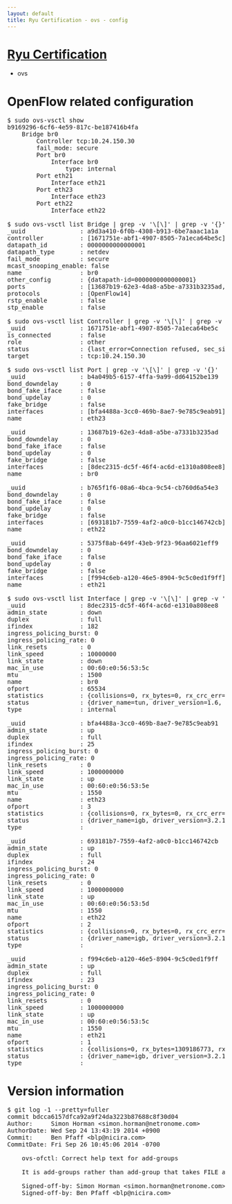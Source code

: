 ```yaml
---
layout: default
title: Ryu Certification - ovs - config
---
```

# [Ryu Certification](http://osrg.github.io/ryu/certification.html)
* ovs 

# OpenFlow related configuration
<pre>
$ sudo ovs-vsctl show
b9169296-6cf6-4e59-817c-be187416b4fa
    Bridge br0
        Controller tcp:10.24.150.30
        fail_mode: secure
        Port br0
            Interface br0
                type: internal
        Port eth21
            Interface eth21
        Port eth23
            Interface eth23
        Port eth22
            Interface eth22

$ sudo ovs-vsctl list Bridge | grep -v '\[\]' | grep -v '{}'
_uuid               : a9d3a410-6f0b-4308-b913-6be7aaac1a1a
controller          : [1671751e-abf1-4907-8505-7a1eca64be5c]
datapath_id         : 0000000000000001
datapath_type       : netdev
fail_mode           : secure
mcast_snooping_enable: false
name                : br0
other_config        : {datapath-id=0000000000000001}
ports               : [13687b19-62e3-4da8-a5be-a7331b3235ad, 5375f8ab-649f-43eb-9f23-96aa6021eff9, b4a049b5-6157-4ffa-9a99-dd64152be139, b765f1f6-08a6-4bca-9c54-cb760d6a54e3]
protocols           : [OpenFlow14]
rstp_enable         : false
stp_enable          : false

$ sudo ovs-vsctl list Controller | grep -v '\[\]' | grep -v '{}'
_uuid               : 1671751e-abf1-4907-8505-7a1eca64be5c
is_connected        : false
role                : other
status              : {last_error=Connection refused, sec_since_connect=722, sec_since_disconnect=6, state=BACKOFF}
target              : tcp:10.24.150.30

$ sudo ovs-vsctl list Port | grep -v '\[\]' | grep -v '{}'
_uuid               : b4a049b5-6157-4ffa-9a99-dd64152be139
bond_downdelay      : 0
bond_fake_iface     : false
bond_updelay        : 0
fake_bridge         : false
interfaces          : [bfa4488a-3cc0-469b-8ae7-9e785c9eab91]
name                : eth23

_uuid               : 13687b19-62e3-4da8-a5be-a7331b3235ad
bond_downdelay      : 0
bond_fake_iface     : false
bond_updelay        : 0
fake_bridge         : false
interfaces          : [8dec2315-dc5f-46f4-ac6d-e1310a808ee8]
name                : br0

_uuid               : b765f1f6-08a6-4bca-9c54-cb760d6a54e3
bond_downdelay      : 0
bond_fake_iface     : false
bond_updelay        : 0
fake_bridge         : false
interfaces          : [693181b7-7559-4af2-a0c0-b1cc146742cb]
name                : eth22

_uuid               : 5375f8ab-649f-43eb-9f23-96aa6021eff9
bond_downdelay      : 0
bond_fake_iface     : false
bond_updelay        : 0
fake_bridge         : false
interfaces          : [f994c6eb-a120-46e5-8904-9c5c0ed1f9ff]
name                : eth21

$ sudo ovs-vsctl list Interface | grep -v '\[\]' | grep -v '{}'
_uuid               : 8dec2315-dc5f-46f4-ac6d-e1310a808ee8
admin_state         : down
duplex              : full
ifindex             : 182
ingress_policing_burst: 0
ingress_policing_rate: 0
link_resets         : 0
link_speed          : 10000000
link_state          : down
mac_in_use          : 00:60:e0:56:53:5c
mtu                 : 1500
name                : br0
ofport              : 65534
statistics          : {collisions=0, rx_bytes=0, rx_crc_err=0, rx_dropped=0, rx_errors=0, rx_frame_err=0, rx_over_err=0, rx_packets=0, tx_bytes=0, tx_dropped=0, tx_errors=0, tx_packets=0}
status              : {driver_name=tun, driver_version=1.6, firmware_version=N/A}
type                : internal

_uuid               : bfa4488a-3cc0-469b-8ae7-9e785c9eab91
admin_state         : up
duplex              : full
ifindex             : 25
ingress_policing_burst: 0
ingress_policing_rate: 0
link_resets         : 0
link_speed          : 1000000000
link_state          : up
mac_in_use          : 00:60:e0:56:53:5e
mtu                 : 1550
name                : eth23
ofport              : 3
statistics          : {collisions=0, rx_bytes=0, rx_crc_err=0, rx_dropped=0, rx_errors=0, rx_frame_err=0, rx_over_err=0, rx_packets=0, tx_bytes=3291006704, tx_dropped=0, tx_errors=0, tx_packets=5057316}
status              : {driver_name=igb, driver_version=3.2.10-k, firmware_version=2.10-9}
type                : 

_uuid               : 693181b7-7559-4af2-a0c0-b1cc146742cb
admin_state         : up
duplex              : full
ifindex             : 24
ingress_policing_burst: 0
ingress_policing_rate: 0
link_resets         : 0
link_speed          : 1000000000
link_state          : up
mac_in_use          : 00:60:e0:56:53:5d
mtu                 : 1550
name                : eth22
ofport              : 2
statistics          : {collisions=0, rx_bytes=0, rx_crc_err=0, rx_dropped=0, rx_errors=0, rx_frame_err=0, rx_over_err=0, rx_packets=0, tx_bytes=2781398022, tx_dropped=0, tx_errors=0, tx_packets=47692805}
status              : {driver_name=igb, driver_version=3.2.10-k, firmware_version=2.10-9}
type                : 

_uuid               : f994c6eb-a120-46e5-8904-9c5c0ed1f9ff
admin_state         : up
duplex              : full
ifindex             : 23
ingress_policing_burst: 0
ingress_policing_rate: 0
link_resets         : 0
link_speed          : 1000000000
link_state          : up
mac_in_use          : 00:60:e0:56:53:5c
mtu                 : 1550
name                : eth21
ofport              : 1
statistics          : {collisions=0, rx_bytes=1309186773, rx_crc_err=0, rx_dropped=0, rx_errors=0, rx_frame_err=0, rx_over_err=0, rx_packets=75375302, tx_bytes=0, tx_dropped=0, tx_errors=0, tx_packets=0}
status              : {driver_name=igb, driver_version=3.2.10-k, firmware_version=2.10-9}
type                : 
</pre>

# Version information
<pre>
$ git log -1 --pretty=fuller
commit bdcca6157dfca92a9f24da3223b87688c8f30d04
Author:     Simon Horman &lt;simon.horman@netronome.com&gt;
AuthorDate: Wed Sep 24 13:43:19 2014 +0900
Commit:     Ben Pfaff &lt;blp@nicira.com&gt;
CommitDate: Fri Sep 26 10:45:06 2014 -0700

    ovs-ofctl: Correct help text for add-groups
    
    It is add-groups rather than add-group that takes FILE as an argument.
    
    Signed-off-by: Simon Horman &lt;simon.horman@netronome.com&gt;
    Signed-off-by: Ben Pfaff &lt;blp@nicira.com&gt;
</pre>
